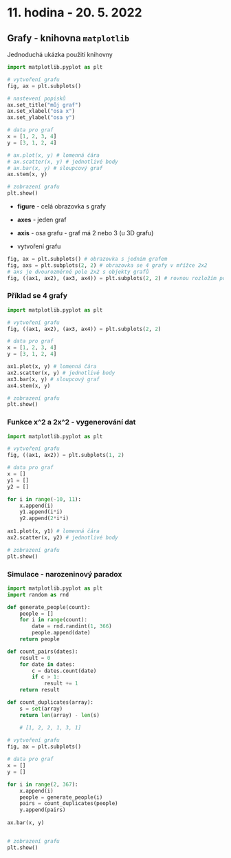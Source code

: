 # 11. hodina - 20. 5. 2022

## Grafy - knihovna `matplotlib`

Jednoduchá ukázka použití knihovny
```python
import matplotlib.pyplot as plt

# vytvoření grafu
fig, ax = plt.subplots()

# nastevení popisků
ax.set_title("můj graf")
ax.set_xlabel("osa x")
ax.set_ylabel("osa y")

# data pro graf
x = [1, 2, 3, 4]
y = [3, 1, 2, 4]

# ax.plot(x, y) # lomenná čára
# ax.scatter(x, y) # jednotlivé body
# ax.bar(x, y) # sloupcový graf
ax.stem(x, y)

# zobrazení grafu
plt.show() 
```
- **figure** - celá obrazovka s grafy
- **axes** - jeden graf
- **axis** - osa grafu - graf má 2 nebo 3 (u 3D grafu)

- vytvoření grafu

```python
fig, ax = plt.subplots() # obrazovka s jedním grafem
fig, axs = plt.subplots(2, 2) # obrazovka se 4 grafy v mřížce 2x2
# axs je dvourozměrné pole 2x2 s objekty grafů
fig, ((ax1, ax2), (ax3, ax4)) = plt.subplots(2, 2) # rovnou rozložím pole na objekty
```
### Příklad se 4 grafy
```python
import matplotlib.pyplot as plt

# vytvoření grafu
fig, ((ax1, ax2), (ax3, ax4)) = plt.subplots(2, 2)

# data pro graf
x = [1, 2, 3, 4]
y = [3, 1, 2, 4]

ax1.plot(x, y) # lomenná čára
ax2.scatter(x, y) # jednotlivé body
ax3.bar(x, y) # sloupcový graf
ax4.stem(x, y)

# zobrazení grafu
plt.show() 

```
### Funkce x^2 a 2x^2 - vygenerování dat
```python
import matplotlib.pyplot as plt

# vytvoření grafu
fig, ((ax1, ax2)) = plt.subplots(1, 2)

# data pro graf
x = []
y1 = []
y2 = []

for i in range(-10, 11):
    x.append(i)
    y1.append(i*i)
    y2.append(2*i*i)
    
ax1.plot(x, y1) # lomenná čára
ax2.scatter(x, y2) # jednotlivé body

# zobrazení grafu
plt.show() 
```

### Simulace - narozeninový paradox
```python
import matplotlib.pyplot as plt
import random as rnd

def generate_people(count):
    people = []
    for i in range(count):
        date = rnd.randint(1, 366)
        people.append(date)
    return people

def count_pairs(dates):
    result = 0
    for date in dates:
        c = dates.count(date)
        if c > 1:
            result += 1
    return result

def count_duplicates(array):
    s = set(array)
    return len(array) - len(s)

    # [1, 2, 2, 1, 3, 1]
    
# vytvoření grafu
fig, ax = plt.subplots()

# data pro graf
x = []
y = []

for i in range(2, 367):
    x.append(i)
    people = generate_people(i)
    pairs = count_duplicates(people)
    y.append(pairs)
    
ax.bar(x, y) 


# zobrazení grafu
plt.show() 

```


